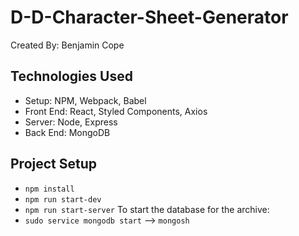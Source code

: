 # D-D-Character-Sheet-Generator
Created By: Benjamin Cope


## Technologies Used
- Setup: NPM, Webpack, Babel
- Front End: React, Styled Components, Axios
- Server: Node, Express
- Back End: MongoDB

## Project Setup
- `npm install`
- `npm run start-dev`
- `npm run start-server`
To start the database for the archive:
- `sudo service mongodb start` --> `mongosh`
